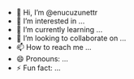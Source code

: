 - 👋 Hi, I’m @enucuzunettr
- 👀 I’m interested in ...
- 🌱 I’m currently learning ...
- 💞️ I’m looking to collaborate on ...
- 📫 How to reach me ...
- 😄 Pronouns: ...
- ⚡ Fun fact: ...

<!---
enucuzunettr/enucuzunettr is a ✨ special ✨ repository because its `README.md` (this file) appears on your GitHub profile.
You can click the Preview link to take a look at your changes.
--->
